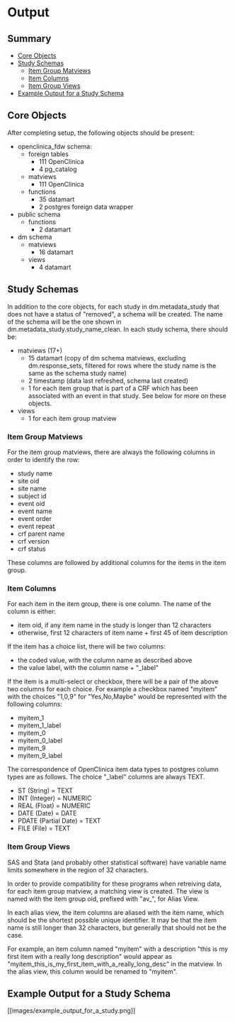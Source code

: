 # Output


## Summary
- [Core Objects](#core-objects)
- [Study Schemas](#study-schemas)
  + [Item Group Matviews](#item-group-matviews)
  + [Item Columns](#item-columns)
  + [Item Group Views](#item-group-views)
- [Example Output for a Study Schema](#example-output-for-a-study-schema)


## Core Objects
After completing setup, the following objects should be present:

- openclinica_fdw schema: 
  - foreign tables
    - 111 OpenClinica
    - 4 pg_catalog
  - matviews
    - 111 OpenClinica
  - functions
    - 35 datamart
    - 2 postgres foreign data wrapper
- public schema
  - functions
    - 2 datamart
- dm schema
  - matviews
    - 16 datamart
  - views
    - 4 datamart


## Study Schemas
In addition to the core objects, for each study in dm.metadata_study that does 
not have a status of "removed", a schema will be created. The name of the 
schema will be the one shown in dm.metadata_study.study_name_clean. In each 
study schema, there should be:

- matviews (17+)
  - 15 datamart (copy of dm schema matviews, excluding dm.response_sets, 
    filtered for rows where the study name is the same as the schema study name)
  - 2 timestamp (data last refreshed, schema last created)
  - 1 for each item group that is part of a CRF which has been associated with 
    an event in that study. See below for more on these objects.
- views
  - 1 for each item group matview


### Item Group Matviews
For the item group matviews, there are always the following columns in order to
identify the row:

- study name
- site oid
- site name
- subject id
- event oid
- event name
- event order
- event repeat
- crf parent name
- crf version
- crf status

These columns are followed by additional columns for the items in the item group.


### Item Columns
For each item in the item group, there is one column. The name of the column is 
either:

- item oid, if any item name in the study is longer than 12 characters
- otherwise, first 12 characters of item name + first 45 of item description

If the item has a choice list, there will be two columns:

- the coded value, with the column name as described above
- the value label, with the column name + "_label"

If the item is a multi-select or checkbox, there will be a pair of the above 
two columns for each choice. For example a checkbox named "myitem" with the 
choices "1,0,9" for "Yes,No,Maybe" would be represented with the following 
columns:

- myitem_1
- myitem_1_label
- myitem_0
- myitem_0_label
- myitem_9
- myitem_9_label

The correspondence of OpenClinica item data types to postgres column types are 
as follows. The choice "_label" columns are always TEXT.

- ST (String) = TEXT
- INT (Integer) = NUMERIC
- REAL (Float) = NUMERIC
- DATE (Date) = DATE
- PDATE (Partial Date) = TEXT
- FILE (File) = TEXT


### Item Group Views
SAS and Stata (and probably other statistical software) have variable name 
limits somewhere in the region of 32 characters. 

In order to provide compatibility for these programs when retreiving data, for 
each item group matview, a matching view is created. The view is named with the 
item group oid, prefixed with "av_", for Alias View. 

In each alias view, the item columns are aliased with the item name, which 
should be the shortest possible unique identifier. It may be that the item name 
is still longer than 32 characters, but generally that should not be the case.

For example, an item column named "myitem" with a description "this is my first 
item with a really long description" would appear as 
"myitem_this_is_my_first_item_with_a_really_long_desc" in the matview. In the 
alias view, this column would be renamed to "myitem".


## Example Output for a Study Schema
[[images/example_output_for_a_study.png]]